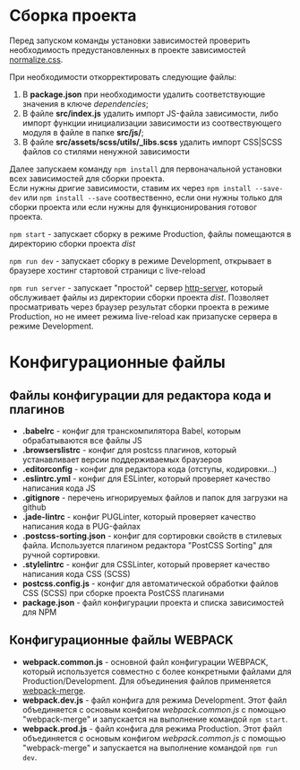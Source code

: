 # Сборка проекта

Перед запуском команды установки зависимостей проверить необходимость предустановленных в проекте зависимостей [normalize.css](https://www.npmjs.com/package/normalize.css).

При необходимости откорректировать следующие файлы:

  1. В **package.json** при необходимости удалить соответствующие значения в ключе *dependencies*;
  2. В файле **src/index.js** удалить импорт JS-файла зависимости, либо импорт функции инициализации зависимости из соотвествующего модуля в файле в папке **src/js/**;
  3. В файле **src/assets/scss/utils/_libs.scss** удалить импорт CSS|SCSS файлов со стилями ненужной зависимости

Далее запускаем команду `npm install` для первоначальной установки всех зависимостей для сборки проекта.  
Если нужны дригие зависимости, ставим их через `npm install --save-dev` или `npm install --save` соотвественно, если они нужны только для сборки проекта или если нужны для функционирования готовог проекта.

`npm start` - запускает сборку в режиме Production, файлы помещаются в директорию сборки проекта *dist*

`npm run dev` - запускает сборку в режиме Development, открывает в браузере хостинг стартовой страници с live-reload

`npm run server` - запускает "простой" сервер [http-server](https://www.npmjs.com/package/http-server), который обслуживает файлы из директории сборки проекта *dist*. Позволяет просматривать через браузер результат сборки проекта в режиме Production, но не имеет режима live-reload как призапуске сервера в режиме Development.

# Конфигурационные файлы

## Файлы конфигурации для редактора кода и плагинов

* **.babelrc** - конфиг для транскомпилятора Babel, которым обрабатываются все файлы JS
* **.browserslistrc** - конфиг для postcss плагинов, который устанавливает версии поддерживаемых браузеров
* **.editorconfig** - конфиг для редактора кода (отступы, кодировки...)
* **.eslintrc.yml** - конфиг для ESLinter, который проверяет качество написания кода JS
* **.gitignore** - перечень игнорируемых файлов и папок для загрузки на github
* **.jade-lintrc** - конфиг PUGLinter, который проверяет качество написания кода в PUG-файлах
* **.postcss-sorting.json** - конфиг для сортировки свойств в стилевых файла. Используется плагином редактора "PostCSS Sorting" для ручной сортировки.
* **.stylelintrc** - конфиг для CSSLinter, который проверяет качество написания кода CSS (SCSS)
* **postcss.config.js** - конфиг для автоматической обработки файлов CSS (SCSS) при сборке проекта PostCSS плагинами
* **package.json** - файл конфигурации проекта и списка зависимостей для NPM

## Конфигурационные файлы WEBPACK

* **webpack.common.js** - основной файл конфигурации WEBPACK, который используется совместно с более конкретными файлами для Production/Development. Для объединения файлов применяется [webpack-merge](https://www.npmjs.com/package/webpack-merge).
* **webpack.dev.js** - файл конфига для режима Development. Этот файл объединяется с основым конфигом *webpack.common.js* с помощью "webpack-merge" и запускается на выполнение командой `npm start`.
* **webpack.prod.js** - файл конфига для режима Production. Этот файл объединяется с основым конфигом *webpack.common.js* с помощью "webpack-merge" и запускается на выполнение командой `npm run dev`.
